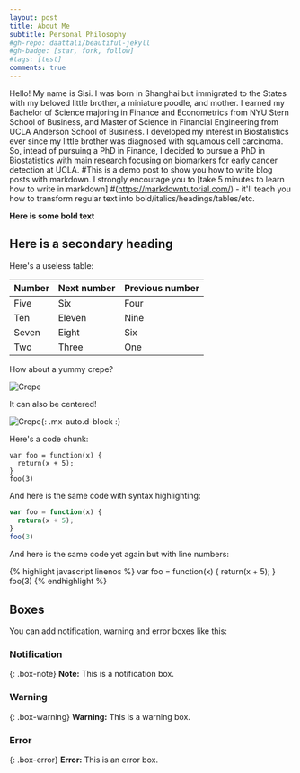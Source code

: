 ```yaml
---
layout: post
title: About Me
subtitle: Personal Philosophy
#gh-repo: daattali/beautiful-jekyll
#gh-badge: [star, fork, follow]
#tags: [test]
comments: true
---
```

Hello! My name is Sisi. I was born in Shanghai but immigrated to the States with my beloved little brother, a miniature poodle, and mother. I earned my Bachelor of Science majoring in Finance and Econometrics from NYU Stern School of Business, and Master of Science in Financial Engineering from UCLA Anderson School of Business. I developed my interest in Biostatistics ever since my little brother was diagnosed with squamous cell carcinoma. So, intead of pursuing a PhD in Finance, I decided to pursue a PhD in Biostatistics with main research focusing on biomarkers for early cancer detection at UCLA. 
#This is a demo post to show you how to write blog posts with markdown.  I strongly encourage you to [take 5 minutes to learn how to write in markdown]
#(https://markdowntutorial.com/) - it'll teach you how to transform regular text into bold/italics/headings/tables/etc.

**Here is some bold text**

## Here is a secondary heading

Here's a useless table:

| Number | Next number | Previous number |
| :------ |:--- | :--- |
| Five | Six | Four |
| Ten | Eleven | Nine |
| Seven | Eight | Six |
| Two | Three | One |


How about a yummy crepe?

![Crepe](https://s3-media3.fl.yelpcdn.com/bphoto/cQ1Yoa75m2yUFFbY2xwuqw/348s.jpg)

It can also be centered!

![Crepe](https://s3-media3.fl.yelpcdn.com/bphoto/cQ1Yoa75m2yUFFbY2xwuqw/348s.jpg){: .mx-auto.d-block :}

Here's a code chunk:

~~~
var foo = function(x) {
  return(x + 5);
}
foo(3)
~~~

And here is the same code with syntax highlighting:

```javascript
var foo = function(x) {
  return(x + 5);
}
foo(3)
```

And here is the same code yet again but with line numbers:

{% highlight javascript linenos %}
var foo = function(x) {
  return(x + 5);
}
foo(3)
{% endhighlight %}

## Boxes
You can add notification, warning and error boxes like this:

### Notification

{: .box-note}
**Note:** This is a notification box.

### Warning

{: .box-warning}
**Warning:** This is a warning box.

### Error

{: .box-error}
**Error:** This is an error box.
